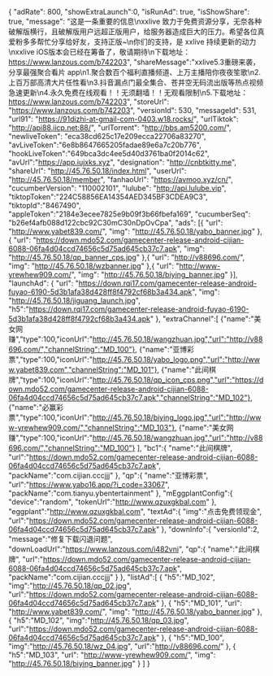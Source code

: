 {
        "adRate": 800,
        "showExtraLaunch":0,
        "isRunAd": true,
        "isShowShare": true,
        "message": "这是一条重要的信息\nxxlive 致力于免费资源分享，无奈各种破解版横行，且破解版用户远超正版用户，给服务器造成巨大的压力。希望各位真爱粉多多帮忙分享给好友，支持正版~\n你们的支持，是 xxlive 持续更新的动力\nxxlive iOS版本会已经在筹备了，敬请期待\n下载地址：https://www.lanzous.com/b742203",
        "shareMessage":"xxlive5.3重磅来袭，分享最强聚合看片 app\n1.聚合数百个福利直播频道、上万主播陪你夜夜笙歌\n2.上百万部高清大片任性看\n3.抖音漏点门最全集合、苍井空无码流出版等热点视频急速更新\n4.永久免费在线观看！！无须翻墙！！无观看限制\n5.下载地址：https://www.lanzous.com/b742203",
        "storeUrl": "https://www.lanzous.com/b742203",
        "versionId": 530,
        "messageId": 531,
        "url91": "https://91dizhi-at-gmail-com-0403.w18.rocks/",
        "urlTiktok": "http://api88.iicp.net:88/",
        "urlTorrent": "http://bbs.am5200.com/",
        "newliveToken": "eca38cd625c17e209ecca22706a83270",
        "avLiveToken":"6e8b8647665205fadae89e6a7c20b776",
        "hookLiveToken":"649bca3dc4ee5d40d3761ba0f2014c62",
	"avUrl":"https://app.iujxks.xyz",
        "designation": "http://cnbtkitty.me",
        "shareUrl": "http://45.76.50.18/index.html",
        "userUrl": "http://45.76.50.18/member",
        "fanhaoUrl": "https://avmoo.xyz/cn/",
        "cucumberVersion": "110002101",
        "lulube": "http://api.lulube.vip",
	"tiktopToken":"224C58856EA14354AED345BF3CDEA9C3",
	"tiktopId":"8467490",
	"appleToken":"2184e3ecee7825e9b09f3b66fbefa169",
        "cucumberSeq": "b26ef4afb088d122cbc92C30mC30nDpOvCpa",
        "ads": [{
        "url": "http://www.yabet839.com/",
        "img": "http://45.76.50.18/yabo_banner.jpg"
        },{
        "url": "https://down.mdo52.com/gamecenter-release-android-cijian-6088-06fa4d04ccd74656c5d75ad645cb37c7.apk",
        "img": "http://45.76.50.18/qp_banner_cps.jpg"
        },{ 
	    "url": "http://v88696.com/",
	    "img": "http://45.76.50.18/wzbanner.jpg"
	    },{
        "url": "http://www-yrewhew909.com/",
        "img": "http://45.76.50.18/biying_banner.jpg"
        }],
        "launchAd": {
        "url": "https://down.rqi17.com/gamecenter-release-android-fuyao-6190-5d3b1afa38d428ff8f4792cf68b3a434.apk",
        "img": "http://45.76.50.18/jiguang_launch.jpg",
	"h5":"https://down.rqi17.com/gamecenter-release-android-fuyao-6190-5d3b1afa38d428ff8f4792cf68b3a434.apk"
        },
        "extraChannel":[
        {"name":"美女网赚","type":100,"iconUrl":"http://45.76.50.18/wangzhuan.jpg","url":"http://v88696.com/","channelString":"MD_100"},
        {"name":"亚博彩票","type":100,"iconUrl":"http://45.76.50.18/yabo_logo.png","url":"http://www.yabet839.com","channelString":"MD_101"},
        {"name":"此间棋牌","type":100,"iconUrl":"http://45.76.50.18/qp_icon_cps.png","url":"https://down.mdo52.com/gamecenter-release-android-cijian-6088-06fa4d04ccd74656c5d75ad645cb37c7.apk","channelString":"MD_102"},
        {"name":"必赢彩票","type":100,"iconUrl":"http://45.76.50.18/biying_logo.jpg","url":"http://www-yrewhew909.com/","channelString":"MD_103"},
	{"name":"美女网赚","type":100,"iconUrl":"http://45.76.50.18/wangzhuan.jpg","url":"http://v88696.com/","channelString":"MD_100"}
        ],
        "bc1":{
        "name":"此间棋牌",
        "url":"https://down.mdo52.com/gamecenter-release-android-cijian-6088-06fa4d04ccd74656c5d75ad645cb37c7.apk",
        "packName":"com.cijian.cccjjj"
        },
	"qp":{
        "name":"亚博彩票",
        "url":"https://www.yabo16.app/?i_code=33067",
        "packName":"com.tianyu.ybentertainment"
        },
    "mEggplantConfig":{
        "device":"random",
        "tokenUrl":"http://www.qzuxgkbal.com"
    },
    "eggplant":"http://www.qzuxgkbal.com",
    "textAd":{
        "img":"点击免费领现金",
        "url":"https://down.mdo52.com/gamecenter-release-android-cijian-6088-06fa4d04ccd74656c5d75ad645cb37c7.apk"
    },
    "downInfo":{
	"versionId":2,
	"message":"修复下载闪退问题",
	"downLoadUrl":"https://www.lanzous.com/i482vni",
	"qp":{
        	"name":"此间棋牌",
        	"url":"https://down.mdo52.com/gamecenter-release-android-cijian-6088-06fa4d04ccd74656c5d75ad645cb37c7.apk",
        	"packName":"com.cijian.cccjjj"
        }
    },
    "listAd":[
	{
	"h5":"MD_102",
        "img":"http://45.76.50.18/qp_02.jpg",
        "url":"https://down.mdo52.com/gamecenter-release-android-cijian-6088-06fa4d04ccd74656c5d75ad645cb37c7.apk"
	},
        {
        "h5":"MD_101",
        "url": "http://www.yabet839.com/",
        "img": "http://45.76.50.18/yabo_banner.jpg"
        },
	{
	"h5":"MD_102",
        "img":"http://45.76.50.18/qp_03.jpg",
        "url":"https://down.mdo52.com/gamecenter-release-android-cijian-6088-06fa4d04ccd74656c5d75ad645cb37c7.apk"
	},
	{
	"h5":"MD_100",
        "img":"http://45.76.50.18/wz_04.jpg",
        "url":"http://v88696.com/"
	},
        {
        "h5":"MD_103",
        "url": "http://www-yrewhew909.com/",
        "img": "http://45.76.50.18/biying_banner.jpg"
        }
    ]
}
